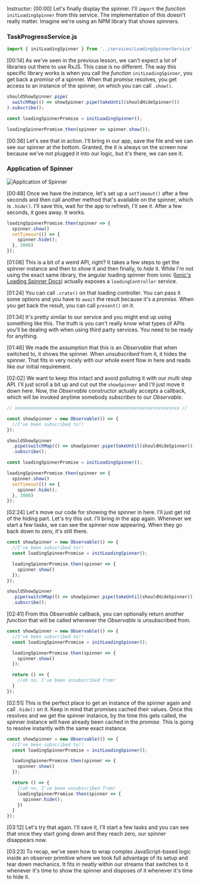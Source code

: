 Instructor: [00:00] Let's finally display the spinner. I'll `import` the *function* `initLoadingSpinner` from this service. The implementation of this doesn't really matter. Imagine we're using an NPM library that shows spinners.

### TaskProgressService.js
```js
import { initLoadingSpinner } from '../services/LoadingSpinnerService';
```

[00:14] As we've seen in the previous lesson, we can't expect a lot of libraries out there to use RxJS. This case is no different. The way this specific library works is when you call the *function* `initLoadingSpinner`, you get back a *promise* of a spinner. When that *promise* resolves, you get access to an instance of the spinner, on which you can call `.show()`.

```js
shouldShowSpinner.pipe(
  switchMap(() => showSpinner.pipe(takeUntil(shouldHideSpinner)))
).subscribe();

const loadingSpinnerPromise = initLoadingSpinner();

loadingSpinnerPromise.then(spinner => spinner.show());
```

[00:36] Let's see that in action. I'll bring in our app, save the file and we can see our spinner at the bottom. Granted, the it is always on the screen now because we've not plugged it into our logic, but it's there, we can see it.

### Application of Spinner
![Application of Spinner](https://res.cloudinary.com/dg3gyk0gu/image/upload/v1585168505/transcript-images/egghead-encapsulate-complex-imperative-logic-in-a-simple-observable-application-of-spinner.jpg)

[00:48] Once we have the instance, let's set up a `setTimeout()` after a few seconds and then call another method that's available on the spinner, which is `.hide()`. I'll save this, wait for the app to refresh, I'll see it. After a few seconds, it goes away. It works.

```js
loadingSpinnerPromise.then(spinner => {
  spinner.show()
  setTimeout(() => {
    spinner.hide();
  }, 3000)
});
```

[01:06] This is a bit of a weird API, right? It takes a few steps to get the spinner instance and then to *show* it and then finally, to *hide* it. While I'm not using the exact same library, the angular loading spinner from ionic ([Ionic's Loading Spinner Docs](https://ionicframework.com/docs/api/loading)) actually exposes a `loadingController` service.

[01:24] You can call `.crate()` on that loading controller. You can pass it some options and you have to `await` the result because it's a *promise*. When you get back the result, you can call `present()` on it.

[01:34] It's pretty similar to our service and you might end up using something like this. The truth is you can't really know what types of APIs you'll be dealing with when using third party services. You need to be ready for anything.

[01:46] We made the assumption that this is an *Observable* that when switched to, it shows the spinner. When *unsubscribed* from it, it hides the spinner. That fits in very nicely with our whole event flow in here and reads like our initial requirement.

[02:02] We want to keep this intact and avoid polluting it with our multi step API. I'll just scroll a bit up and cut out the `showSpinner` and I'll just move it down here. Now, the *Observable* constructor actually accepts a callback, which will be invoked anytime somebody *subscribes* to our *Observable*.

```js
// xxxxxxxxxxxxxxxxxxxxxxxxxxxxxxxxxxxxxxxxxxxxxxxxxxxxxxxxxxxxxx //

const showSpinner = new Observable(() => {
  //I've been subscribed to!!
});

shouldShowSpinner
  .pipe(switchMap(() => showSpinner.pipe(takeUntil(shouldHideSpinner))))
  .subscribe();

const loadingSpinnerPromise = initLoadingSpinner();

loadingSpinnerPromise.then(spinner => {
  spinner.show()
  setTimeout(() => {
    spinner.hide();
  }, 3000)
});
```

[02:24] Let's move our code for showing the spinner in here. I'll just get rid of the hiding part. Let's try this out. I'll bring in the app again. Whenever we start a few tasks, we can see the spinner now appearing. When they go back down to zero, it's still there.

```js
const showSpinner = new Observable(() => {
  //I've been subscribed to!!
  const loadingSpinnerPromise = initLoadingSpinner();

  loadingSpinnerPromise.then(spinner => {
    spinner.show()
  });
});

shouldShowSpinner
  .pipe(switchMap(() => showSpinner.pipe(takeUntil(shouldHideSpinner))))
  .subscribe();
```

[02:41] From this *Observable* callback, you can optionally return another *function* that will be called whenever the *Observable* is unsubscribed from.

```js
const showSpinner = new Observable(() => {
  //I've been subscribed to!!
  const loadingSpinnerPromise = initLoadingSpinner();

  loadingSpinnerPromise.then(spinner => {
    spinner.show()
  });

  return () => {
    //oh no, I've been unsubscribed from!
  }
});
```

[02:51] This is the perfect place to get an instance of the spinner again and call `.hide()` on it. Keep in mind that promises cached their values. Once this resolves and we get the spinner instance, by the time this gets called, the spinner instance will have already been cached in the *promise*. This is going to resolve instantly with the same exact instance.

```js
const showSpinner = new Observable(() => {
  //I've been subscribed to!!
  const loadingSpinnerPromise = initLoadingSpinner();

  loadingSpinnerPromise.then(spinner => {
    spinner.show()
  });

  return () => {
    //oh no, I've been unsubscribed from!
    loadingSpinnerPromise.then(spinner => {
      spinner.hide();
    })
  }
});
```

[03:12] Let's try that again. I'll save it, I'll start a few tasks and you can see that once they start going down and they reach zero, our spinner disappears now.

[03:23] To recap, we've seen how to wrap complex JavaScript-based logic inside an observer primitive where we took full advantage of its setup and tear down mechanics. It fits in neatly within our streams that switches to it whenever it's time to show the spinner and disposes of it whenever it's time to hide it.